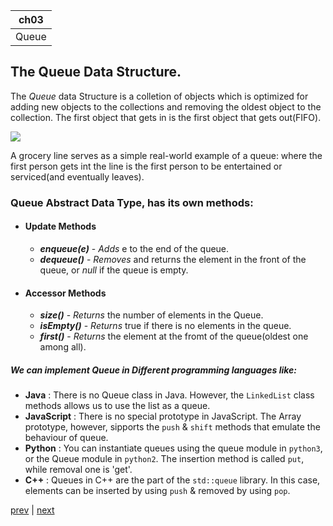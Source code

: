 |ch03|
|----|
|Queue|

## The Queue Data Structure.
The _Queue_ data Structure is a colletion of objects which is optimized for adding new objects to the collections  and removing the oldest object to the collection. The first object that gets in is the first object that gets out(FIFO).


![](https://qph.ec.quoracdn.net/main-qimg-fa9f19f2bf69fa4e9040801e389d620c)

A grocery line serves as a simple real-world example of a queue: where the first person gets int the line is the first person to be entertained or serviced(and eventually leaves).

### Queue Abstract Data Type, has its own methods:
- #### Update Methods
  - _**enqueue(e)**_ - _Adds_ e to the end of the queue.
  - _**dequeue()**_ - _Removes_ and returns the element in the front of the queue, or _null_ if the queue is empty.
  
- #### Accessor Methods
  - _**size()**_ - _Returns_ the number of elements in the Queue.
  - _**isEmpty()**_ - _Returns_ true if there is no elements in the queue.
  - _**first()**_ - _Returns_ the element at the fromt of the queue(oldest one among all).
  
##### We can implement Queue in Different programming languages like:
- **Java** : There is no Queue class in Java. However, the `LinkedList` class methods allows us to use the list as a queue. 
- **JavaScript** : There is no special prototype in JavaScript. The Array prototype, however, sipports the `push` & `shift` methods that emulate the behaviour of queue.
- **Python** : You can instantiate queues using the queue module in `python3`, or the Queue module in `python2`. The insertion method is called `put`, while removal one is 'get'.
- **C++** : Queues in C++ are the part of the `std::queue` library. In this case, elements can be inserted by using `push` & removed by using `pop`.

[prev](./2.Array.md) | [next](./4.LinkedList.md)
